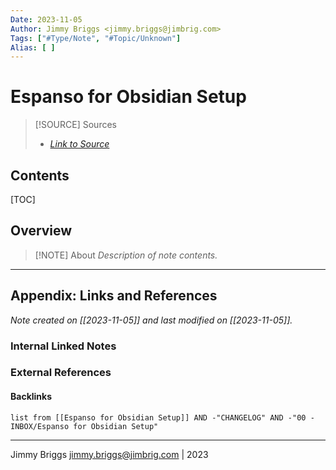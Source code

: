 ```yaml
---
Date: 2023-11-05
Author: Jimmy Briggs <jimmy.briggs@jimbrig.com>
Tags: ["#Type/Note", "#Topic/Unknown"]
Alias: [ ]
---
```


# Espanso for Obsidian Setup

> [!SOURCE] Sources
> - *[Link to Source]()*

## Contents

[TOC]

## Overview

> [!NOTE] About
> *Description of note contents.*


***

## Appendix: Links and References

*Note created on [[2023-11-05]] and last modified on [[2023-11-05]].*

### Internal Linked Notes

### External References

#### Backlinks

```dataview
list from [[Espanso for Obsidian Setup]] AND -"CHANGELOG" AND -"00 - INBOX/Espanso for Obsidian Setup"
```


***

Jimmy Briggs <jimmy.briggs@jimbrig.com> | 2023

